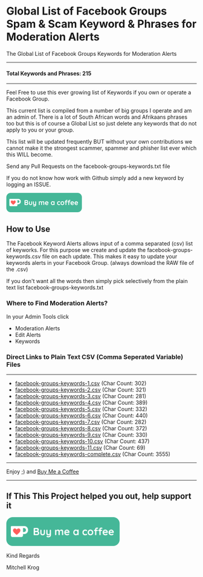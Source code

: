 # Global List of Facebook Groups Spam & Scam Keyword & Phrases for Moderation Alerts

The Global List of Facebook Groups Keywords for Moderation Alerts

_______________
#### Total Keywords and Phrases: 215
____________________

Feel Free to use this ever growing list of Keywords if you own or operate a Facebook Group.

This current list is compiled from a number of big groups I operate and am an admin of. There is a lot of South African words and Afrikaans phrases too but this is of course a Global List so just delete any keywords that do not apply to you or your group.

This list will be updated frequently BUT without your own contributions we cannot make it the strongest scammer, spammer and phisher list ever which this WILL become.

Send any Pull Requests on the facebook-groups-keywords.txt file

If you do not know how work with Github simply add a new keyword by logging an ISSUE.

[<img src="https://github.com/mitchellkrogza/nginx-ultimate-bad-bot-blocker/blob/master/.assets/kofi4.png" alt="Buy me COFFEE" width="200"/>](https://www.buymeacoffee.com/mitchellkrog)

## How to Use

The Facebook Keyword Alerts allows input of a comma separated (csv) list of keyworks. For this purpose we create and update the facebook-groups-keywords.csv file on each update. This makes it easy to update your keywords alerts in your Facebook Group. (always download the RAW file of the .csv)

If you don't want all the words then simply pick selectively from the plain text list facebook-groups-keywords.txt

### Where to Find Moderation Alerts?

In your Admin Tools click 
- Moderation Alerts
- Edit Alerts
- Keywords

### Direct Links to Plain Text CSV (Comma Seperated Variable) Files

---------------

* [facebook-groups-keywords-1.csv](https://raw.githubusercontent.com/mitchellkrogza/Global-List-Facebook-Groups-Keyword-Moderation-Alerts/main/facebook-groups-keywords-1.csv) (Char Count: 302)
* [facebook-groups-keywords-2.csv](https://raw.githubusercontent.com/mitchellkrogza/Global-List-Facebook-Groups-Keyword-Moderation-Alerts/main/facebook-groups-keywords-2.csv) (Char Count: 321)
* [facebook-groups-keywords-3.csv](https://raw.githubusercontent.com/mitchellkrogza/Global-List-Facebook-Groups-Keyword-Moderation-Alerts/main/facebook-groups-keywords-3.csv) (Char Count: 281)
* [facebook-groups-keywords-4.csv](https://raw.githubusercontent.com/mitchellkrogza/Global-List-Facebook-Groups-Keyword-Moderation-Alerts/main/facebook-groups-keywords-4.csv) (Char Count: 389)
* [facebook-groups-keywords-5.csv](https://raw.githubusercontent.com/mitchellkrogza/Global-List-Facebook-Groups-Keyword-Moderation-Alerts/main/facebook-groups-keywords-5.csv) (Char Count: 332)
* [facebook-groups-keywords-6.csv](https://raw.githubusercontent.com/mitchellkrogza/Global-List-Facebook-Groups-Keyword-Moderation-Alerts/main/facebook-groups-keywords-6.csv) (Char Count: 440)
* [facebook-groups-keywords-7.csv](https://raw.githubusercontent.com/mitchellkrogza/Global-List-Facebook-Groups-Keyword-Moderation-Alerts/main/facebook-groups-keywords-7.csv) (Char Count: 282)
* [facebook-groups-keywords-8.csv](https://raw.githubusercontent.com/mitchellkrogza/Global-List-Facebook-Groups-Keyword-Moderation-Alerts/main/facebook-groups-keywords-8.csv) (Char Count: 372)
* [facebook-groups-keywords-9.csv](https://raw.githubusercontent.com/mitchellkrogza/Global-List-Facebook-Groups-Keyword-Moderation-Alerts/main/facebook-groups-keywords-9.csv) (Char Count: 330)
* [facebook-groups-keywords-10.csv](https://raw.githubusercontent.com/mitchellkrogza/Global-List-Facebook-Groups-Keyword-Moderation-Alerts/main/facebook-groups-keywords-10.csv) (Char Count: 437)
* [facebook-groups-keywords-11.csv](https://raw.githubusercontent.com/mitchellkrogza/Global-List-Facebook-Groups-Keyword-Moderation-Alerts/main/facebook-groups-keywords-11.csv) (Char Count: 69)
* [facebook-groups-keywords-complete.csv](https://raw.githubusercontent.com/mitchellkrogza/Global-List-Facebook-Groups-Keyword-Moderation-Alerts/main/facebook-groups-keywords-complete.csv) (Char Count: 3555)

--------------------

Enjoy ;) and [Buy Me a Coffee](https://www.buymeacoffee.com/mitchellkrog)

************************************************
## If This This Project helped you out, help support it 

[<img src="https://github.com/mitchellkrogza/nginx-ultimate-bad-bot-blocker/blob/master/.assets/kofi4.png" alt="Buy me COFFEE" width="300"/>](https://www.buymeacoffee.com/mitchellkrog)


Kind Regards

Mitchell Krog
